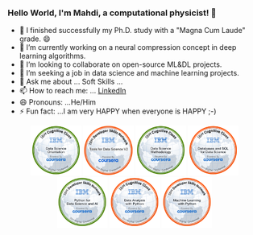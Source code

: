 ### Hello World, I'm Mahdi, a computational physicist! 👋
- 🔭 I finished successfully my Ph.D. study with a "Magna Cum Laude" grade. 😄
- 🌱 I’m currently working on a neural compression concept in deep learning algorithms. 
- 👯 I’m looking to collaborate on open-source ML&DL projects.
- 🤔 I’m seeking a job in data science and machine learning projects.
- 💬 Ask me about ... Soft Skills ...
- 📫 How to reach me: ... [LinkedIn](https://www.linkedin.com/in/mahdi-habibi/)
- 😄 Pronouns: ...He/Him
- ⚡ Fun fact: ...I am very HAPPY when everyone is HAPPY ;-)

<p align="center">
  <img src="./data-science-orientation.png" width="100">
  <img src="./tools-for-data-science-v2.png" width="100">
  <img src="./Data_Science_Methodology_Foundational.png" width="100">
  <img src="./databases-and-sql-for-data-science.png" width="100">
  <img src="./python-for-data-science-and-ai.png" width="100">
  <img src="./data-analysis-with-python (1).png" width="100">
  <img src="./machine-learning-with-python (1).png" width="100">
</p>

